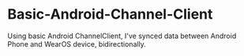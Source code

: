 # Basic-Android-Channel-Client
Using basic Android ChannelClient, I've synced data between Android Phone and WearOS device, bidirectionally.
